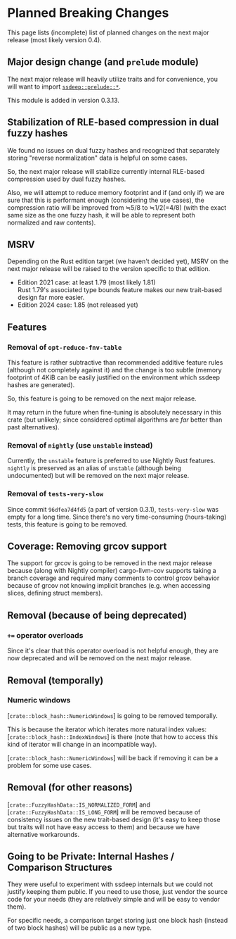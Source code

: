 # Planned Breaking Changes

This page lists (incomplete) list of planned changes
on the next major release (most likely version 0.4).


## Major design change (and `prelude` module)

The next major release will heavily utilize traits and for convenience, you
will want to import [`ssdeep::prelude::*`](crate::prelude).

This module is added in version 0.3.13.


## Stabilization of RLE-based compression in dual fuzzy hashes

We found no issues on dual fuzzy hashes and recognized that separately storing
"reverse normalization" data is helpful on some cases.

So, the next major release will stabilize currently internal RLE-based
compression used by dual fuzzy hashes.

Also, we will attempt to reduce memory footprint and if (and only if) we are
sure that this is performant enough (considering the use cases), the compression
ratio will be improved from ≒5/8 to ≒1/2(=4/8) (with the exact same size as the
one fuzzy hash, it will be able to represent both normalized and raw contents).


## MSRV

Depending on the Rust edition target (we haven't decided yet),
MSRV on the next major release will be raised to the version specific
to that edition.

*   Edition 2021 case: at least 1.79 (most likely 1.81)  
    Rust 1.79's associated type bounds feature makes our new trait-based design
    far more easier.
*   Edition 2024 case: 1.85 (not released yet)


## Features

### Removal of `opt-reduce-fnv-table`

This feature is rather subtractive than recommended additive feature rules
(although not completely against it) and the change is too subtle (memory
footprint of 4KiB can be easily justified on the environment which ssdeep
hashes are generated).

So, this feature is going to be removed on the next major release.

It may return in the future when fine-tuning is absolutely necessary in this
crate (but unlikely; since considered optimal algorithms are *far* better
than past alternatives).

### Removal of `nightly` (use `unstable` instead)

Currently, the `unstable` feature is preferred to use Nightly Rust features.
`nightly` is preserved as an alias of `unstable` (although being undocumented)
but will be removed on the next major release.

### Removal of `tests-very-slow`

Since commit `96dfea7d4fd5` (a part of version 0.3.1), `tests-very-slow` was
empty for a long time.  Since there's no very time-consuming (hours-taking)
tests, this feature is going to be removed.


## Coverage: Removing grcov support

The support for grcov is going to be removed in the next major release because
(along with Nightly compiler) cargo-llvm-cov supports taking a branch coverage
and required many comments to control grcov behavior because of grcov not
knowing implicit branches (e.g. when accessing slices, defining struct
members).


## Removal (because of being deprecated)

### `+=` operator overloads

Since it's clear that this operator overload is not helpful enough,
they are now deprecated and will be removed on the next major release.


## Removal (temporally)

### Numeric windows

[`crate::block_hash::NumericWindows`] is going to be removed temporally.

This is because the iterator which iterates more natural index values:
[`crate::block_hash::IndexWindows`] is there (note that how to access this kind
of iterator will change in an incompatible way).

[`crate::block_hash::NumericWindows`] will be back if removing it
can be a problem for some use cases.


## Removal (for other reasons)

[`crate::FuzzyHashData::IS_NORMALIZED_FORM`] and
[`crate::FuzzyHashData::IS_LONG_FORM`] will be removed because of consistency
issues on the new trait-based design (it's easy to keep those but traits will
not have easy access to them) and because we have alternative workarounds.


## Going to be Private: Internal Hashes / Comparison Structures

They were useful to experiment with ssdeep internals but we could not justify
keeping them public.  If you need to use those, just vendor the source code
for your needs (they are relatively simple and will be easy to vendor them).

For specific needs, a comparison target storing just one block hash (instead of
two block hashes) will be public as a new type.
